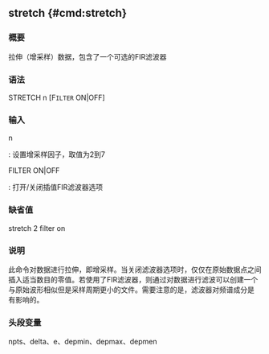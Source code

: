 ## stretch {#cmd:stretch}

### 概要

拉伸（增采样）数据，包含了一个可选的FIR滤波器

### 语法

STRETCH n \[F`ILTER` ON|OFF\]

### 输入

n

:   设置增采样因子，取值为2到7

FILTER ON|OFF

:   打开/关闭插值FIR滤波器选项

### 缺省值

stretch 2 filter on

### 说明

此命令对数据进行拉伸，即增采样。当关闭滤波器选项时，仅仅在原始数据点之间
插入适当数目的零值。若使用了FIR滤波器，则通过对数据进行滤波可以创建一个
与原始波形相似但是采样周期更小的文件。需要注意的是，滤波器对频谱成分是
有影响的。

### 头段变量

npts、delta、e、depmin、depmax、depmen
